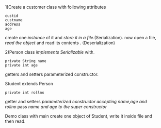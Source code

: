 1)Create a customer class with following attributes
	
    custid
	custname
	address
	age
create one *instance* of it and *store it in a file.*(Serialization).
now open a file, *read the object* and read its contents . (Deserialization)

2)Person class *implements Serializable* with.
    
    private String name
    private int age

getters and setters
parameterized constructor.

Student extends Person

   	private int rollno
getter and setters
	*parameterized constructor accepting name,age and rollno*
			pass *name and age to the super constructor*

Demo class with main
	create one object of Student, write it inside file and then read.